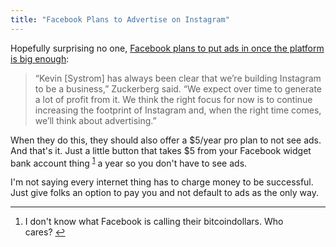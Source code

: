```yaml
---
title: "Facebook Plans to Advertise on Instagram"
---
```

<p>Hopefully surprising no one, <a href="https://thenextweb.com/facebook/2013/07/24/zuckerberg-facebook-will-generate-a-lot-of-profit-from-instagram-ads-will-come-when-the-time-is-right/">Facebook plans to put ads in once the platform is big enough</a>:</p>
<blockquote><p>
  “Kevin [Systrom] has always been clear that we’re building Instagram to be a business,” Zuckerberg said. “We expect over time to generate a lot of profit from it. We think the right focus for now is to continue increasing the footprint of Instagram and, when the right time comes, we’ll think about advertising.”
</p></blockquote>
<p>When they do this, they should also offer a $5/year pro plan to not see ads. And that's it. Just a little button that takes $5 from your Facebook widget bank account thing <sup id="fnref-21561:1"><a href="#fn-21561:1" rel="footnote">1</a></sup> a year so you don't have to see ads.</p>
<p>I'm not saying every internet thing has to charge money to be successful. Just give folks an option to pay you and not default to ads as the only way.</p>
<div class="footnotes">
<hr />
<ol>
<li id="fn-21561:1">
I don't know what Facebook is calling their bitcoindollars. Who cares?&#160;<a href="#fnref-21561:1" rev="footnote">&#8617;</a>
</li>
</ol>
</div>
